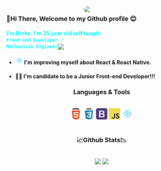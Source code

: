 <img src="https://media.giphy.com/media/dw36yjtOAtuSZyxEJG/giphy.gif" style="border-radius:30px" align="right" width="300px">

### 👋Hi There, Welcome to my Github profile :blush:

#### <font color="cyan">I'm Berke. I'm 25 year old self taught <br/> <code>Front-end Developer / Mechanical Engineer</code></font>[<img align="center" width="22" src="https://unpkg.com/simple-icons@v6/icons/linkedin.svg"/>][linkedin]

- #### <img src="https://raw.githubusercontent.com/github/explore/80688e429a7d4ef2fca1e82350fe8e3517d3494d/topics/react/react.png" width="20"/> I'm improving myself about React & React Native.
- #### 🙋‍♂️ I'm candidate to be a Junior Front-end Developer!!!

<div align="center">

### Languages & Tools
<br/>
<img src="https://raw.githubusercontent.com/github/explore/80688e429a7d4ef2fca1e82350fe8e3517d3494d/topics/html/html.png" width="30" />
<img src="https://raw.githubusercontent.com/github/explore/80688e429a7d4ef2fca1e82350fe8e3517d3494d/topics/css/css.png" width="30" />
<img src="https://raw.githubusercontent.com/github/explore/80688e429a7d4ef2fca1e82350fe8e3517d3494d/topics/bootstrap/bootstrap.png" width="30" />
<img src="https://raw.githubusercontent.com/github/explore/80688e429a7d4ef2fca1e82350fe8e3517d3494d/topics/javascript/javascript.png" width="30" />
<img src="https://raw.githubusercontent.com/github/explore/80688e429a7d4ef2fca1e82350fe8e3517d3494d/topics/react/react.png" width="30" />
</div>
<br/>

<h3 align="center">📈Github Stats📉</h3>
<br/>

<div align="center">
<img src="https://github-readme-stats.vercel.app/api?username=berkeergun&theme=highcontrast&show_icons=true" width="350" />
<img src="https://github-readme-stats.vercel.app/api/top-langs/?username=berkeergun&layout=compact&theme=highcontrast" width="300" />
</div>

[linkedin]: https://www.linkedin.com/in/berke-erg%C3%BCn-a57b36125/
